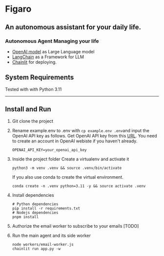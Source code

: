 # Figaro
  An autonomous assistant for your daily life.
---

### Autonomous Agent Managing your life 
- [OpenAI model](https://platform.openai.com/docs/models) as Large Language model
- [LangChain](https://python.langchain.com/en/latest/modules/models/llms/integrations/huggingface_hub.html) as a Framework for LLM
- [Chainlit](https://docs.chainlit.io/langchain) for deploying.

## System Requirements

Tested with with Python 3.11 

---

## Install  and Run

1. Git clone the project 
2. Rename example.env to .env with `cp example.env .env`and input the OpenAI API key as follows. Get OpenAI API key from this [URL](https://platform.openai.com/account/api-keys). You need to create an account in OpenAI webiste if you haven't already.
   ```
   OPENAI_API_KEY=your_openai_api_key
   ```

3. Inside the project folder Create a virtualenv and activate it
   ```
   python3 -m venv .venv && source .venv/bin/activate
   ```

   If you also use conda to create the virtual environment.
   ```
   conda create -n .venv python=3.11 -y && source activate .venv
   ```

3. Install dependencies 
   ```
   # Python dependencies
   pip install -r requirements.txt   
   # Nodejs dependencies
   pnpm install
   ```
4. Authorize the email worker to subscribe to your emails 
   [TODO]

5. Run the main agent and its side worker 
   ```
   node workers/email-worker.js
   chainlit run app.py -w
   ```